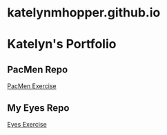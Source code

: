 # katelynmhopper.github.io
# Katelyn's Portfolio

## PacMen Repo
<a href="https://github.com/katelynmhopper/PacMan"> PacMen Exercise </a>

## My Eyes Repo
<a href="https://github.com/katelynmhopper/Eyes"> Eyes Exercise </a>

  
  

